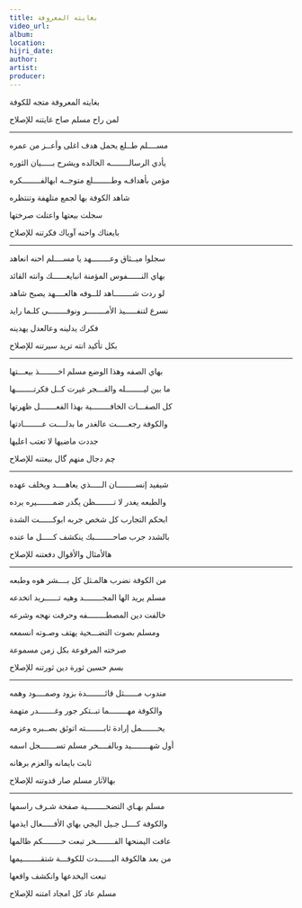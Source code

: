 ```yaml
---
title: بغايته المعروفة
video_url:
album:
location:
hijri_date:
author:
artist:
producer:
---
```


بغايته المعروفة          متجه للكوفة

لمن راح مسلم صاح غايتنه للإصلاح

* * *

مســــلم طــلع يحمل هدف          اغلى وأعــز من عمره

يأدي الرسالــــــــه الخالده          ويشرح بـــــيان الثوره

مؤمن بأهدافـه وطــــــــلع          متوجــه ابهالفــــــــكره

شاهد الكوفة بها لجمع متلهفة وتنتظره

سجلت بيعتها          واعتلت صرختها

بايعناك واحنه آوياك فكرتنه للإصلاح

* * *

سجلوا ميــثاق وعــــــــهد          يا مســــلم احنه انعاهد

بهاي النــــــفوس المؤمنة          انبايعــــــك وانته القائد

لو ردت شــــــــاهد للــوفه          هالعــــهد يصبح شاهد

نسرع لتنفـــــيذ الأمــــــــر          ونوفــــــــي كلـما رايد

فكرك يدلينه          وعالعدل يهدينه

بكل تأكيد انته تريد سيرتنه للإصلاح

* * *

بهاي الصفه وهذا الوضع          مسلم اخــــــــذ بيعـــتها

ما بين ليــــــــله والفـــجر          غيرت كــل فكرتــــــــها

كل الصفـــات الخافــــــــية          بهذا الفعـــــــل ظهرتها

والكوفة رجعـــــت عالغدر          ما بدلــــت عــــــــادتها

جددت ماضيها          لا تعتب اعليها

چم دجال منهم گال بيعتنه للإصلاح

* * *

شيفيد إنســــــــان الـــــذي          يعاهــــد ويخلف عهده

والطبعه يغدر لا تــــــــظن          يگدر ضمـــــــيره يرده

ابحكم التجارب كل شخص          جربه ابوكــــــت الشدة

بالشدد جرب صاحــــــــبك          ينكشف كـــــل ما عنده

هالأمثال والأقوال دفعتنه للإصلاح

* * *

من الكوفة نضرب هالمـثل          كل بــــشر هوه وطبعه

مسلم يريد الها المجــــــــد          وهيه تــــــريد اتخدعه

خالفت دين المصطــــــــفه          وحرفت نهجه وشرعه

ومسلم بصوت التضـــحية          يهتف وصـوته انسمعه

صرخته المرفوعة          بكل زمن مسموعة

بسم حسين ثورة دين ثورتنه للإصلاح

* * *

مندوب مــــــثل قائــــــــدة          بزود وصمــــود وهمه

والكوفة مهــــــــما تبــتكر          جور وغـــــــدر متهمة

يحـــــــمل إرادة ثابــــــــته          اتوئق بصــبره وعزمه

أول شهــــــــيد وبالفــــخر          مسلم تســـــــجل اسمه

ثابت بايمانه          والعزم برهانه

بهالآثار مسلم صار قدوتنه للإصلاح

* * *

مسلم بهـاي التضحــــــــية          صفحة شـرف راسمها

والكوفة كــــل جـيل اليجي          بهاي الأفـــــعال ايذمها

عافت اليمنحها الفــــــــخر          تبعت حــــــــكم ظالمها

من بعد هالكوفة البــــــدت          للكوفـــة شتقــــــــيمها

تبعت اليخدعها          وانكشف واقعها

مسلم عاد كل امجاد امتنه للإصلاح
